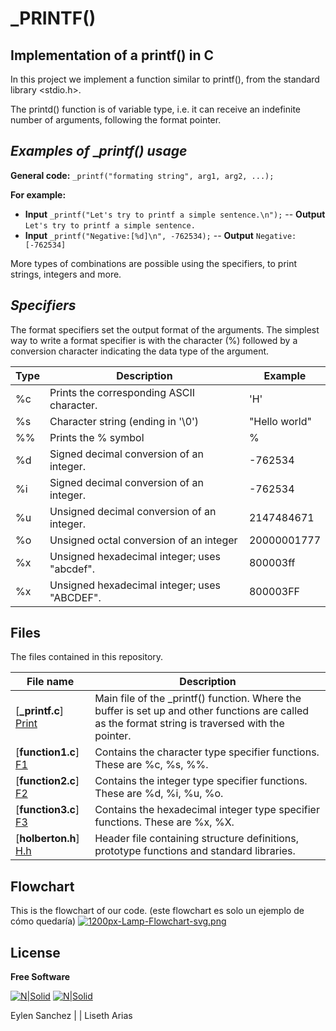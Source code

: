 # _PRINTF()
## Implementation of a printf() in C

In this project we implement a function similar to printf(), from the standard  library <stdio.h>.

The printd() function is of variable type, i.e. it can receive an indefinite number of arguments, following the format pointer.

## _Examples of_ __printf() usage_

**General code:** ```_printf("formating string", arg1, arg2, ...);```

**For example:**

- **Input** ```_printf("Let's try to printf a simple sentence.\n");```
-- **Output** ```Let's try to printf a simple sentence.```
- **Input** ```_printf("Negative:[%d]\n", -762534);```
-- **Output** ```Negative:[-762534]```

More types of combinations are possible using the specifiers, to print strings, integers and more.

## _Specifiers_
The format specifiers set the output format of the arguments.
The simplest way to write a format specifier is with the character (%) followed by a conversion character indicating the data type of the argument.

| Type |   Description | Example   |
| ------ | ------ | ------ |
| %c | Prints the corresponding ASCII character. |'H' |
| %s | Character string (ending in '\0') |"Hello world" |
| %% | Prints the % symbol | % |
| %d | Signed decimal conversion of an integer. | -762534 |
| %i | Signed decimal conversion of an integer. | -762534 |
| %u | Unsigned decimal conversion of an integer. | 2147484671|
| %o | Unsigned octal conversion of an integer |20000001777 |
| %x | Unsigned hexadecimal integer; uses "abcdef". | 800003ff|
| %x | Unsigned hexadecimal integer; uses "ABCDEF". | 800003FF|


## Files

The files contained in this repository.

| File name  |Description |
| ------ | ------ |
| [**_printf.c**] [Print]| Main file of the _printf() function. Where the buffer is set up and other functions are called as the format string is traversed with the pointer. |
| [**function1.c**] [F1]|Contains the character type specifier functions. These are %c, %s, %%. |
| [**function2.c**] [F2] | Contains the integer type specifier functions. These are %d, %i, %u, %o. |
| [**function3.c**] [F3]| Contains the hexadecimal integer type specifier functions. These are %x, %X. |
| [**holberton.h**] [H.h]| Header file containing structure definitions, prototype functions and standard libraries. |

## Flowchart

This is the flowchart of our code. (este flowchart es solo un ejemplo de cómo quedaría)
[![1200px-Lamp-Flowchart-svg.png](https://i.postimg.cc/3xjNz7Nq/1200px-Lamp-Flowchart-svg.png)](https://postimg.cc/tsT9VKhd)

## License

**Free Software**

[![N|Solid](https://i.postimg.cc/FKh7hgp9/pngegg.png)](https://twitter.com/EylenSnchez1) [![N|Solid](https://i.postimg.cc/FKh7hgp9/pngegg.png)](https://twitter.com/Lisethav55) 

Eylen Sanchez | | Liseth Arias

[//]: # (These are reference links used in the body of this note. - )

   [Print]: <https://github.com/joemccann/dillinger/tree/master/plugins/dropbox/README.md>
   [F1]: <https://github.com/joemccann/dillinger/tree/master/plugins/github/README.md>
   [F2]: <https://github.com/joemccann/dillinger/tree/master/plugins/googledrive/README.md>
   [F3]: <https://github.com/joemccann/dillinger/tree/master/plugins/onedrive/README.md>
   [H.h]: <https://github.com/joemccann/dillinger/tree/master/plugins/medium/README.md>
